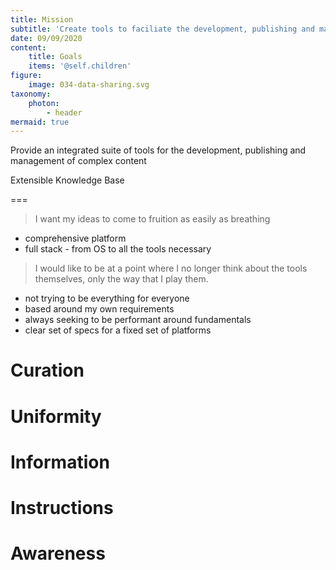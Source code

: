 ```yaml
---
title: Mission
subtitle: 'Create tools to faciliate the development, publishing and management of complex content'
date: 09/09/2020
content:
    title: Goals
    items: '@self.children'
figure:
    image: 034-data-sharing.svg
taxonomy:
    photon: 
        - header
mermaid: true
---
```


Provide an integrated suite of tools for the development, publishing and management of complex content

Extensible Knowledge Base

===

> I want my ideas to come to fruition as easily as breathing

- comprehensive platform
- full stack - from OS to all the tools necessary

> I would like to be at a point where I no longer think about the tools themselves, only the way that I play them.

- not trying to be everything for everyone
- based around my own requirements
- always seeking to be performant around fundamentals
- clear set of specs for a fixed set of platforms


# Curation

# Uniformity

# Information
# Instructions

# Awareness

